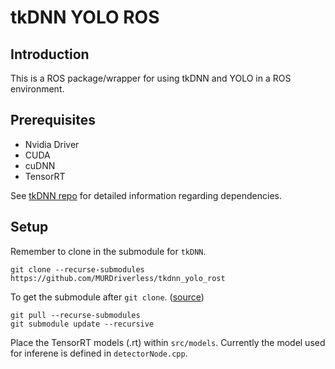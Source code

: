 # tkDNN YOLO ROS

## Introduction
This is a ROS package/wrapper for using tkDNN and YOLO in a ROS environment.

## Prerequisites

* Nvidia Driver
* CUDA
* cuDNN
* TensorRT

See [tkDNN repo](https://github.com/ceccocats/tkDNN) for detailed information regarding dependencies.

## Setup

Remember to clone in the submodule for `tkDNN`.

```
git clone --recurse-submodules https://github.com/MURDriverless/tkdnn_yolo_rost
```

To get the submodule after `git clone`. ([source](https://stackoverflow.com/questions/16773642/pull-git-submodules-after-cloning-project-from-github))

```
git pull --recurse-submodules
git submodule update --recursive
```

Place the TensorRT models (.rt) within `src/models`.
Currently the model used for inferene is defined in `detectorNode.cpp`.